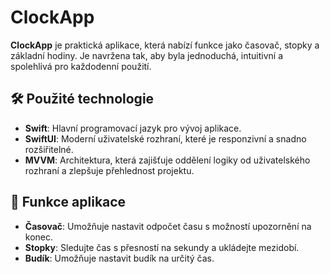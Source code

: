 # ClockApp

**ClockApp** je praktická aplikace, která nabízí funkce jako časovač, stopky a základní hodiny. Je navržena tak, aby byla jednoduchá, intuitivní a spolehlivá pro každodenní použití.

## 🛠️ Použité technologie
- **Swift**: Hlavní programovací jazyk pro vývoj aplikace.
- **SwiftUI**: Moderní uživatelské rozhraní, které je responzivní a snadno rozšiřitelné.
- **MVVM**: Architektura, která zajišťuje oddělení logiky od uživatelského rozhraní a zlepšuje přehlednost projektu.

## 🌟 Funkce aplikace
- **Časovač**: Umožňuje nastavit odpočet času s možností upozornění na konec.
- **Stopky**: Sledujte čas s přesností na sekundy a ukládejte mezidobí.
- **Budík**: Umožňuje nastavit budík na určitý čas.

